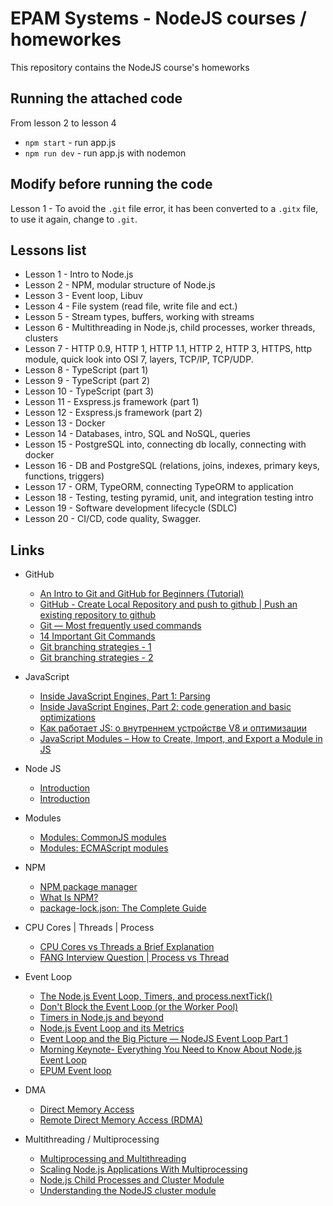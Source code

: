 # EPAM Systems - NodeJS courses / homeworkes

This repository contains the NodeJS course's homeworks

## Running the attached code

From lesson 2 to lesson 4
- `npm start` - run app.js
- `npm run dev` - run app.js with nodemon


## Modify before running the code

Lesson 1 - To avoid the `.git` file error, it has been converted to a `.gitx` file, to use it again, change to `.git`.

## Lessons list
- Lesson 1 - Intro to Node.js
- Lesson 2 - NPM, modular structure of Node.js
- Lesson 3 - Event loop, Libuv
- Lesson 4 - File system (read file, write file and ect.)
- Lesson 5 - Stream types, buffers, working with streams
- Lesson 6 - Multithreading in Node.js, child processes, worker threads, clusters
- Lesson 7 - HTTP 0.9, HTTP 1, HTTP 1.1, HTTP 2, HTTP 3, HTTPS, http module, quick look into OSI 7, layers, TCP/IP, TCP/UDP.
- Lesson 8 - TypeScript (part 1)
- Lesson 9 - TypeScript (part 2)
- Lesson 10 - TypeScript (part 3)
- Lesson 11 - Exspress.js framework (part 1)
- Lesson 12 - Exspress.js framework (part 2)
- Lesson 13 - Docker
- Lesson 14 - Databases, intro, SQL and NoSQL, queries
- Lesson 15 - PostgreSQL into, connecting db locally, connecting with docker
- Lesson 16 - DB and PostgreSQL (relations, joins, indexes, primary keys, functions, triggers)
- Lesson 17 - ORM, TypeORM, connecting TypeORM to application
- Lesson 18 - Testing, testing pyramid, unit, and integration testing intro
- Lesson 19 - Software development lifecycle (SDLC)
- Lesson 20 - CI/CD, code quality, Swagger.

## Links
- GitHub
    - [An Intro to Git and GitHub for Beginners (Tutorial)](https://product.hubspot.com/blog/git-and-github-tutorial-for-beginners)
    - [GitHub - Create Local Repository and push to github | Push an existing repository to github](https://www.youtube.com/watch?v=vbQ2bYHxxEA)
    - [Git — Most frequently used commands](https://medium.com/analytics-vidhya/git-most-frequently-used-commands-9df9f200c235)
    - [14 Important Git Commands](https://medium.com/javarevisited/14-important-git-commands-fbdc87358b18)
    - [Git branching strategies - 1](https://www.flagship.io/git-branching-strategies/)
    - [Git branching strategies - 2](https://rewind.com/blog/git-branching-strategies-explained/)

- JavaScript
    - [Inside JavaScript Engines, Part 1: Parsing](https://medium.com/@yanguly/inside-javascript-engines-part-1-parsing-c519d75833d7)
    - [Inside JavaScript Engines, Part 2: code generation and basic optimizations](https://medium.com/@yanguly/inside-javascript-engines-part-2-code-generation-and-basic-optimizations-952bed02db62)
    - [Как работает JS: о внутреннем устройстве V8 и оптимизации](https://habr.com/ru/companies/ruvds/articles/337460/)
    - [JavaScript Modules – How to Create, Import, and Export a Module in JS](https://www.freecodecamp.org/news/javascript-modules/)

- Node JS
    - [Introduction](https://www.tutorialspoint.com/nodejs/nodejs_introduction.htm)
    - [Introduction](https://www.geeksforgeeks.org/introduction-to-node-js/)

- Modules
    - [Modules: CommonJS modules](https://nodejs.org/api/modules.html#modules-commonjs-modules)
    - [Modules: ECMAScript modules](https://nodejs.org/api/esm.html#modules-ecmascript-modules)

- NPM
    - [NPM package manager](https://nodejs.dev/en/learn/an-introduction-to-the-npm-package-manager/)
    - [What Is NPM?](https://medium.com/swlh/what-is-npm-a-simple-english-guide-to-truly-understanding-the-node-package-manager-41e82f6c5515)
    - [package-lock.json: The Complete Guide](https://medium.com/helpshift-engineering/package-lock-json-the-complete-guide-2ae40175ebdd)

- CPU Cores | Threads | Process
    - [CPU Cores vs Threads a Brief Explanation](https://www.serverbasket.com/help/cpu-cores-vs-threads/)
    - [FANG Interview Question | Process vs Thread](https://www.youtube.com/watch?v=4rLW7zg21gI)
    
- Event Loop
    - [The Node.js Event Loop, Timers, and process.nextTick()](https://nodejs.org/en/docs/guides/event-loop-timers-and-nexttick)
    - [Don't Block the Event Loop (or the Worker Pool)](https://nodejs.org/en/docs/guides/dont-block-the-event-loop)
    - [Timers in Node.js and beyond](https://nodejs.org/en/docs/guides/timers-in-node)
    - [Node.js Event Loop and its Metrics](https://www.dynatrace.com/news/blog/all-you-need-to-know-to-really-understand-the-node-js-event-loop-and-its-metrics/)
    - [Event Loop and the Big Picture — NodeJS Event Loop Part 1](https://blog.insiderattack.net/event-loop-and-the-big-picture-nodejs-event-loop-part-1-1cb67a182810)
    - [Morning Keynote- Everything You Need to Know About Node.js Event Loop](https://www.youtube.com/watch?v=PNa9OMajw9w)
    - [EPUM Event loop](https://youtu.be/7f787SsgknA)

- DMA
    - [Direct Memory Access](https://www.techopedia.com/definition/2767/direct-memory-access-dma)
    - [Remote Direct Memory Access (RDMA)](https://www.techtarget.com/searchstorage/definition/Remote-Direct-Memory-Access)

- Multithreading / Multiprocessing
    - [Multiprocessing and Multithreading](https://www.baeldung.com/cs/multiprocessing-multithreading)
    - [Scaling Node.js Applications With Multiprocessing](https://betterprogramming.pub/scaling-node-js-applications-with-multiprocessing-b0c25511832a)
    - [Node.js Child Processes and Cluster Module](https://voskan.host/2023/03/30/node-js-child-processes-and-cluster-module/)
    - [Understanding the NodeJS cluster module](https://leanpub.com/thenodejsclustermodule/read)